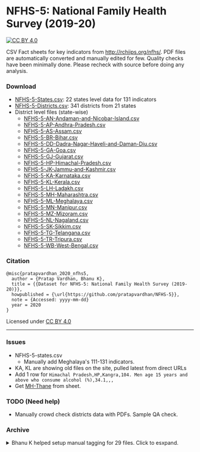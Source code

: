 # NFHS-5: National Family Health Survey (2019-20)

[![CC BY 4.0][cc-by-shield]][cc-by]

CSV Fact sheets for key indicators from http://rchiips.org/nfhs/.
PDF files are automatically converted and manually edited for few.
Quality checks have been minimally done. Please recheck with source before doing any analysis.

### Download

- [NFHS-5-States.csv](NFHS-5-States.csv): 22 states level data for 131 indicators
- [NFHS-5-Districts.csv](NFHS-5-Districts.csv): 341 districts from 21 states
- District level files (state-wise)
  - [NFHS-5-AN-Andaman-and-Nicobar-Island.csv](./district-level/NFHS-5-AN-Andaman-and-Nicobar-Island.csv)
  - [NFHS-5-AP-Andhra-Pradesh.csv](./district-level/NFHS-5-AP-Andhra-Pradesh.csv)
  - [NFHS-5-AS-Assam.csv](./district-level/NFHS-5-AS-Assam.csv)
  - [NFHS-5-BR-Bihar.csv](./district-level/NFHS-5-BR-Bihar.csv)
  - [NFHS-5-DD-Dadra-Nagar-Haveli-and-Daman-Diu.csv](./district-level/NFHS-5-DD-Dadra-Nagar-Haveli-and-Daman-Diu.csv)
  - [NFHS-5-GA-Goa.csv](./district-level/NFHS-5-GA-Goa.csv)
  - [NFHS-5-GJ-Gujarat.csv](./district-level/NFHS-5-GJ-Gujarat.csv)
  - [NFHS-5-HP-Himachal-Pradesh.csv](./district-level/NFHS-5-HP-Himachal-Pradesh.csv)
  - [NFHS-5-JK-Jammu-and-Kashmir.csv](./district-level/NFHS-5-JK-Jammu-and-Kashmir.csv)
  - [NFHS-5-KA-Karnataka.csv](./district-level/NFHS-5-KA-Karnataka.csv)
  - [NFHS-5-KL-Kerala.csv](./district-level/NFHS-5-KL-Kerala.csv)
  - [NFHS-5-LH-Ladakh.csv](./district-level/NFHS-5-LH-Ladakh.csv)
  - [NFHS-5-MH-Maharashtra.csv](./district-level/NFHS-5-MH-Maharashtra.csv)
  - [NFHS-5-ML-Meghalaya.csv](./district-level/NFHS-5-ML-Meghalaya.csv)
  - [NFHS-5-MN-Manipur.csv](./district-level/NFHS-5-MN-Manipur.csv)
  - [NFHS-5-MZ-Mizoram.csv](./district-level/NFHS-5-MZ-Mizoram.csv)
  - [NFHS-5-NL-Nagaland.csv](./district-level/NFHS-5-NL-Nagaland.csv)
  - [NFHS-5-SK-Sikkim.csv](./district-level/NFHS-5-SK-Sikkim.csv)
  - [NFHS-5-TG-Telangana.csv](./district-level/NFHS-5-TG-Telangana.csv)
  - [NFHS-5-TR-Tripura.csv](./district-level/NFHS-5-TR-Tripura.csv)
  - [NFHS-5-WB-West-Bengal.csv](./district-level/NFHS-5-WB-West-Bengal.csv)

### Citation

```
@misc{pratapvardhan_2020_nfhs5,
  author = {Pratap Vardhan, Bhanu K},
  title = {{Dataset for NFHS-5: National Family Health Survey (2019-20)}},
  howpublished = {\url{https://github.com/pratapvardhan/NFHS-5}},
  note = {Accessed: yyyy-mm-dd}
  year = 2020
}
```

Licensed under [CC BY 4.0](https://creativecommons.org/licenses/by/4.0/)

---

### Issues
- NFHS-5-states.csv
    - Manually add Meghalaya's 111-131 indicators.
- KA, KL are showing old files on the site, pulled latest from direct URLs
- Add 1 row for `Himachal Pradesh,HP,Kangra,104. Men age 15 years and above who consume alcohol (%),34.1,,,`
- Get [MH-Thane](https://docs.google.com/spreadsheets/d/1U6dR6x-_8mVmhsub11h3kSZuY6Cm8aBlmjybKcE3rqk/edit?usp=sharing) from sheet.

### TODO (Need help)

- Manually crowd check districts data with PDFs. Sample QA check.

### Archive
<details>
  <summary>Bhanu K helped setup manual tagging for 29 files. Click to esxpand.</summary>

You can manually convert one of the 29 pdf files and submit as PR/Issue. 

**[Bhanu K](https://github.com/bkamapantula)** has setup data cleaning process at: https://docs.google.com/spreadsheets/d/1U6dR6x-_8mVmhsub11h3kSZuY6Cm8aBlmjybKcE3rqk/edit?usp=sharing -- request **edit access** to contribute.
- Manually crowd check districts data with PDFs. Sample QA check.
- Manually fix 29 files. See [status.csv](status.csv).
    - [HP/Bilaspur.pdf](http://rchiips.org/NFHS/NFHS-5_FCTS/HP/Bilaspur.pdf)
    - [HP/Chamba.pdf](http://rchiips.org/NFHS/NFHS-5_FCTS/HP/Chamba.pdf)
    - [HP/Hamirpur.pdf](http://rchiips.org/NFHS/NFHS-5_FCTS/HP/Hamirpur.pdf)
    - [HP/Kangra.pdf](http://rchiips.org/NFHS/NFHS-5_FCTS/HP/Kangra.pdf)
    - [HP/Kinnaur.pdf](http://rchiips.org/NFHS/NFHS-5_FCTS/HP/Kinnaur.pdf)
    - [HP/Kullu.pdf](http://rchiips.org/NFHS/NFHS-5_FCTS/HP/Kullu.pdf)
    - [HP/Lahul and Spiti.pdf](http://rchiips.org/NFHS/NFHS-5_FCTS/HP/Lahul%20and%20Spiti.pdf)
    - [HP/Mandi.pdf](http://rchiips.org/NFHS/NFHS-5_FCTS/HP/Mandi.pdf)
    - [HP/Shimla.pdf](http://rchiips.org/NFHS/NFHS-5_FCTS/HP/Shimla.pdf)
    - [HP/Una.pdf](http://rchiips.org/NFHS/NFHS-5_FCTS/HP/Una.pdf)
    - [MH/Palghar.pdf](http://rchiips.org/NFHS/NFHS-5_FCTS/MH/Palghar.pdf)
    - [MH/Thane.pdf](http://rchiips.org/NFHS/NFHS-5_FCTS/MH/Thane.pdf)
    - [ML/East Garo Hills.pdf](http://rchiips.org/NFHS/NFHS-5_FCTS/ML/East%20Garo%20Hills.pdf)
    - [ML/East Jaintia Hills.pdf](http://rchiips.org/NFHS/NFHS-5_FCTS/ML/East%20Jaintia%20Hills.pdf)
    - [ML/North Garo Hills.pdf](http://rchiips.org/NFHS/NFHS-5_FCTS/ML/North%20Garo%20Hills.pdf)
    - [ML/South West Garo Hills.pdf](http://rchiips.org/NFHS/NFHS-5_FCTS/ML/South%20West%20Garo%20Hills.pdf)
    - [ML/South West Khasi Hills.pdf](http://rchiips.org/NFHS/NFHS-5_FCTS/ML/South%20West%20Khasi%20Hills.pdf)
    - [ML/West Jaintia Hills.pdf](http://rchiips.org/NFHS/NFHS-5_FCTS/ML/West%20Jaintia%20Hills.pdf)
    - [ML/West Khasi Hills.pdf](http://rchiips.org/NFHS/NFHS-5_FCTS/ML/West%20Khasi%20Hills.pdf)
    - [TR/Gomati.pdf](http://rchiips.org/NFHS/NFHS-5_FCTS/TR/Gomati.pdf)
    - [TR/Khowai.pdf](http://rchiips.org/NFHS/NFHS-5_FCTS/TR/Khowai.pdf)
    - [TR/North Tripura.pdf](http://rchiips.org/NFHS/NFHS-5_FCTS/TR/North%20Tripura.pdf)
    - [TR/Sepahijala.pdf](http://rchiips.org/NFHS/NFHS-5_FCTS/TR/Sepahijala.pdf)
    - [TR/South Tripura.pdf](http://rchiips.org/NFHS/NFHS-5_FCTS/TR/South%20Tripura.pdf)
    - [TR/Unakoti.pdf](http://rchiips.org/NFHS/NFHS-5_FCTS/TR/Unakoti.pdf)
    - [TR/West Tripura.pdf](http://rchiips.org/NFHS/NFHS-5_FCTS/TR/West%20Tripura.pdf)
    - [ML/West Garo Hills.pdf](http://rchiips.org/NFHS/NFHS-5_FCTS/ML/West%20Garo%20Hills.pdf)
    - [HP/Sirmaur.pdf](http://rchiips.org/NFHS/NFHS-5_FCTS/HP/Sirmaur.pdf)
    - [HP/Solan.pdf](http://rchiips.org/NFHS/NFHS-5_FCTS/HP/Solan.pdf)
</details>

[cc-by]: http://creativecommons.org/licenses/by/4.0/
[cc-by-shield]: https://img.shields.io/badge/License-CC%20BY%204.0-lightgrey.svg